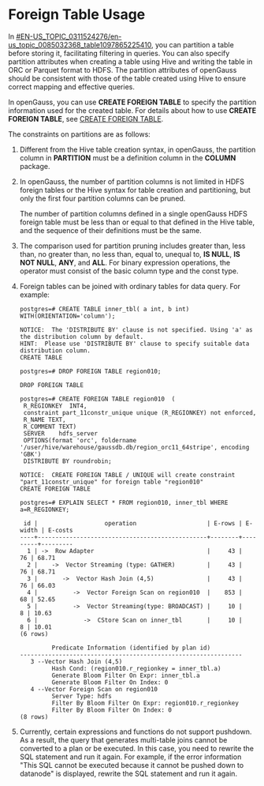 # Foreign Table Usage<a name="EN-US_TOPIC_0311524276"></a>

In  [\#EN-US\_TOPIC\_0311524276/en-us\_topic\_0085032368\_table1097865225410](#en-us_topic_0085032368_table1097865225410), you can partition a table before storing it, facilitating filtering in queries. You can also specify partition attributes when creating a table using Hive and writing the table in ORC or Parquet format to HDFS. The partition attributes of openGauss should be consistent with those of the table created using Hive to ensure correct mapping and effective queries.

In openGauss, you can use  **CREATE FOREIGN TABLE**  to specify the partition information used for the created table. For details about how to use  **CREATE FOREIGN TABLE**, see  [CREATE FOREIGN TABLE](create-foreign-table.md).

The constraints on partitions are as follows:

1.  Different from the Hive table creation syntax, in openGauss, the partition column in  **PARTITION**  must be a definition column in the  **COLUMN**  package.
2.  In openGauss, the number of partition columns is not limited in HDFS foreign tables or the Hive syntax for table creation and partitioning, but only the first four partition columns can be pruned.

    The number of partition columns defined in a single openGauss HDFS foreign table must be less than or equal to that defined in the Hive table, and the sequence of their definitions must be the same.

3.  The comparison used for partition pruning includes greater than, less than, no greater than, no less than, equal to, unequal to,  **IS NULL**,  **IS NOT NULL**,  **ANY**, and  **ALL**. For binary expression operations, the operator must consist of the basic column type and the const type.
4.  Foreign tables can be joined with ordinary tables for data query. For example:

    ```
    postgres=# CREATE TABLE inner_tbl( a int, b int) WITH(ORIENTATION='column');
    ```

    ```
    NOTICE:  The 'DISTRIBUTE BY' clause is not specified. Using 'a' as the distribution column by default.
    HINT:  Please use 'DISTRIBUTE BY' clause to specify suitable data distribution column.
    CREATE TABLE
    ```

    ```
    postgres=# DROP FOREIGN TABLE region010;
    ```

    ```
    DROP FOREIGN TABLE
    ```

    ```
    postgres=# CREATE FOREIGN TABLE region010  (
     R_REGIONKEY  INT4,
     constraint part_11constr_unique unique (R_REGIONKEY) not enforced,
     R_NAME TEXT,
     R_COMMENT TEXT)
     SERVER    hdfs_server
     OPTIONS(format 'orc', foldername '/user/hive/warehouse/gaussdb.db/region_orc11_64stripe', encoding 'GBK')
     DISTRIBUTE BY roundrobin;
    ```

    ```
    NOTICE:  CREATE FOREIGN TABLE / UNIQUE will create constraint "part_11constr_unique" for foreign table "region010"
    CREATE FOREIGN TABLE 
    ```

    ```
    postgres=# EXPLAIN SELECT * FROM region010, inner_tbl WHERE a=R_REGIONKEY;
    ```

    ```
     id |                   operation                    | E-rows | E-width | E-costs
    ----+------------------------------------------------+--------+---------+---------
      1 | ->  Row Adapter                                |     43 |      76 | 68.71
      2 |    ->  Vector Streaming (type: GATHER)         |     43 |      76 | 68.71
      3 |       ->  Vector Hash Join (4,5)               |     43 |      76 | 66.03
      4 |          ->  Vector Foreign Scan on region010  |    853 |      68 | 52.65
      5 |          ->  Vector Streaming(type: BROADCAST) |     10 |       8 | 10.63
      6 |             ->  CStore Scan on inner_tbl       |     10 |       8 | 10.01
    (6 rows)
    
             Predicate Information (identified by plan id)
    ---------------------------------------------------------------
       3 --Vector Hash Join (4,5)
             Hash Cond: (region010.r_regionkey = inner_tbl.a)
             Generate Bloom Filter On Expr: inner_tbl.a
             Generate Bloom Filter On Index: 0
       4 --Vector Foreign Scan on region010
             Server Type: hdfs
             Filter By Bloom Filter On Expr: region010.r_regionkey
             Filter By Bloom Filter On Index: 0
    (8 rows)
    ```

5.  Currently, certain expressions and functions do not support pushdown. As a result, the query that generates multi-table joins cannot be converted to a plan or be executed. In this case, you need to rewrite the SQL statement and run it again. For example, if the error information "This SQL cannot be executed because it cannot be pushed down to datanode" is displayed, rewrite the SQL statement and run it again.

